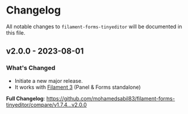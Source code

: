 # Changelog

All notable changes to `filament-forms-tinyeditor` will be documented in this file.

## v2.0.0 - 2023-08-01

### What's Changed
- Initiate a new major release.
- It works with [Filament 3](https://filamentphp.com) (Panel & Forms standalone)

**Full Changelog**: https://github.com/mohamedsabil83/filament-forms-tinyeditor/compare/v1.7.4...v2.0.0
